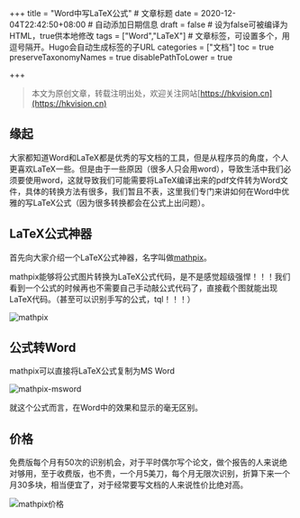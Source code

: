 +++
title = "Word中写LaTeX公式"  # 文章标题
date = 2020-12-04T22:42:50+08:00  # 自动添加日期信息
draft = false  # 设为false可被编译为HTML，true供本地修改
tags = ["Word","LaTeX"]  # 文章标签，可设置多个，用逗号隔开。Hugo会自动生成标签的子URL
categories = ["文档"]
toc = true
preserveTaxonomyNames = true
disablePathToLower = true

+++

> 本文为原创文章，转载注明出处，欢迎关注网站[https://hkvision.cn](https://hkvision.cn)

## 缘起

大家都知道Word和LaTeX都是优秀的写文档的工具，但是从程序员的角度，个人更喜欢LaTeX一些。但是由于一些原因（很多人只会用word），导致生活中我们必须要使用word，这就导致我们可能需要将LaTeX编译出来的pdf文件转为Word文件，具体的转换方法有很多，我们暂且不表，这里我们专门来讲如何在Word中优雅的写LaTeX公式（因为很多转换都会在公式上出问题）。

## LaTeX公式神器

首先向大家介绍一个LaTeX公式神器，名字叫做[mathpix](https://mathpix.com/)。

mathpix能够将公式图片转换为LaTeX公式代码，是不是感觉超级强悍！！！我们看到一个公式的时候再也不需要自己手动敲公式代码了，直接截个图就能出现LaTeX代码。（甚至可以识别手写的公式，tql！！！）

![mathpix](https://haokunt-pic.oss-cn-beijing.aliyuncs.com/image-20201205002813903.png)

## 公式转Word

mathpix可以直接将LaTeX公式复制为MS Word

![mathpix-msword](https://haokunt-pic.oss-cn-beijing.aliyuncs.com/20201205002212.png)

就这个公式而言，在Word中的效果和显示的毫无区别。

## 价格

免费版每个月有50次的识别机会，对于平时偶尔写个论文，做个报告的人来说绝对够用，至于收费版，也不贵，一个月5美刀，每个月无限次识别，折算下来一个月30多块，相当便宜了，对于经常要写文档的人来说性价比绝对高。

![mathpix价格](https://haokunt-pic.oss-cn-beijing.aliyuncs.com/image-20201205004503878.png)

